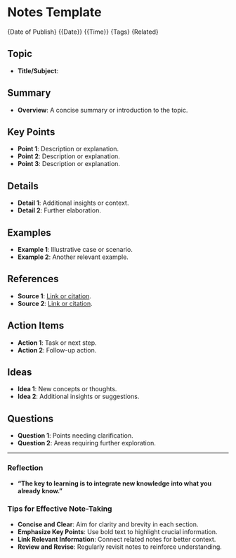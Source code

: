 # Notes Template

{Date of Publish}
{{Date}}
{{Time}}
{Tags}
{Related}
## Topic

- **Title/Subject**:

## Summary

- **Overview**: A concise summary or introduction to the topic.

## Key Points

- **Point 1**: Description or explanation.
- **Point 2**: Description or explanation.
- **Point 3**: Description or explanation.

## Details

- **Detail 1**: Additional insights or context.
- **Detail 2**: Further elaboration.

## Examples

- **Example 1**: Illustrative case or scenario.
- **Example 2**: Another relevant example.

## References

- **Source 1**: [Link or citation](#).
- **Source 2**: [Link or citation](#).

## Action Items

- **Action 1**: Task or next step.
- **Action 2**: Follow-up action.

## Ideas

- **Idea 1**: New concepts or thoughts.
- **Idea 2**: Additional insights or suggestions.

## Questions

- **Question 1**: Points needing clarification.
- **Question 2**: Areas requiring further exploration.

---

### Reflection

- **“The key to learning is to integrate new knowledge into what you already know.”**

### Tips for Effective Note-Taking

- **Concise and Clear**: Aim for clarity and brevity in each section.
- **Emphasize Key Points**: Use bold text to highlight crucial information.
- **Link Relevant Information**: Connect related notes for better context.
- **Review and Revise**: Regularly revisit notes to reinforce understanding.